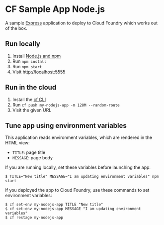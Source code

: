 # CF Sample App Node.js

A sample [Express](http://expressjs.com/) application to deploy to Cloud Foundry which works out of the box.

## Run locally

1. Install [Node.js and npm](https://nodejs.org/)
1. Run `npm install`
1. Run `npm start`
1. Visit [http://localhost:5555](http://localhost:5555)

## Run in the cloud

1. Install the [cf CLI](https://github.com/cloudfoundry/cli#downloads)
1. Run `cf push my-nodejs-app -m 128M --random-route`
1. Visit the given URL

## Tune app using environment variables

This application reads environment variables, which are rendered in the HTML view:

- `TITLE`: page title
- `MESSAGE`: page body

If you are running locally, set these variables before launching the app:

```shell
$ TITLE="New title" MESSAGE="I am updating environment variables" npm start
```

If you deployed the app to Cloud Foundry, use these commands to set environment variables:

```shell
$ cf set-env my-nodejs-app TITLE "New title"
$ cf set-env my-nodejs-app MESSAGE "I am updating environment variables"
$ cf restage my-nodejs-app
```
